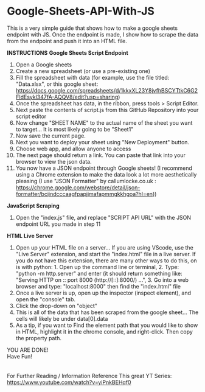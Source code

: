 # Google-Sheets-API-With-JS
This is a very simple guide that shows how to make a google sheets endpoint with JS. Once the endpoint is made, I show how to scrape the data from the endpoint and push it into an HTML file.

**INSTRUCTIONS**
**Google Sheets Script Endpoint**

  1. Open a Google sheets
  2. Create a new spreadsheet (or use a pre-existing one)
  3. Fill the spreadsheet with data (for example, use the file titled: "Data.xlsx", or this google sheet: https://docs.google.com/spreadsheets/d/1kkxXL23Y8jvfhBSCYTtkC6G2FldEsykl347fA-AQQV8/edit?usp=sharing)
  4. Once the spreadsheet has data, in the ribbon, press tools > Script Editor.
  5. Next paste the contents of script.js from this GitHub Repository into your script editor 
  6. Now change "SHEET NAME" to the actual name of the sheet you want to target... It is most likely going to be "Sheet1"
  7. Now save the current page.
  8. Next you want to deploy your sheet using "New Deployment" button.
  9. Choose web app, and allow anyone to access
  10. The next page should return a link. You can paste that link into your browser to view the json data.
  11. You now have a JSON endpoint through Google sheets! (I recommend using a Chrome extension to make the data look a lot more aesthetically pleasing (I use "JSON Formatter" by callumlocke.co.uk : https://chrome.google.com/webstore/detail/json-formatter/bcjindcccaagfpapjjmafapmmgkkhgoa?hl=en))

**JavaScript Scraping**
  1. Open the "index.js" file, and replace "SCRIPT API URL" with the JSON endpoint URL you made in step 11

**HTML Live Server**
  1. Open up your HTML file on a server... If you are using VScode, use the "Live Server" extension, and start the "index.html" file in a live server. If you do not have this extension, there are many other ways to do this, on is with python: 1. Open up the command line or terminal, 2. Type: "python -m http.server" and enter (it should return something like: "Serving HTTP on :: port 8000 (http://[::]:8000/) ...", 3. Go into a web browser and type: "localhost:8000" then find the "index.html" file
  2. Once a live server is up, open up the inspector (inspect element), and open the "console" tab.
  3. Click the drop-down on "object"
  4. This is all of the data that has been scraped from the google sheet... The cells will likely be under data[0].data
  5. As a tip, if you want to Find the element path that you would like to show in HTML, highlight it in the chrome console, and right-click. Then copy the property path.


YOU ARE DONE!
<br>
Have Fun!
<br>
<br>
<br>
For Further Reading / Information Reference This great YT Series: https://www.youtube.com/watch?v=yiPnkBEHqf0
